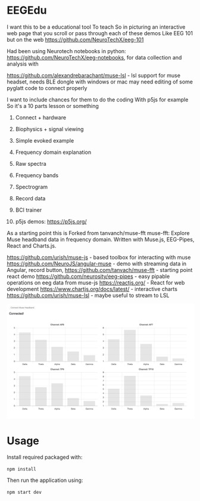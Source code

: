 # EEGEdu

I want this to be a educational tool
To teach
So in picturing an interactive web page that you scroll or pass through each of these demos
Like EEG 101 but on the web
https://github.com/NeuroTechX/eeg-101

Had been using Neurotech notebooks in python:
https://github.com/NeuroTechX/eeg-notebooks, for data collection and analysis with

https://github.com/alexandrebarachant/muse-lsl - lsl support for muse headset, needs BLE dongle with windows or mac
may need editing of some pyglatt code to connect properly


I want to include chances for them to do the coding
With p5js for example
So it's a 10 parts lesson or something

1. Connect + hardware
2. Biophysics + signal viewing
3. Simple evoked example
4. Frequency domain explanation
5. Raw spectra
6. Frequency bands
7. Spectrogram
8. Record data
9. BCI trainer

10. p5js demos: https://p5js.org/


As a starting point this is Forked from tanvanch/muse-fft
muse-fft: Explore Muse headband data in frequency domain. Written with Muse.js, EEG-Pipes, React and Charts.js.

https://github.com/urish/muse-js - based toolbox for interacting with muse 
https://github.com/NeuroJS/angular-muse - demo with streaming data in Angular, record button, 
https://github.com/tanvach/muse-fft  - starting point react demo
https://github.com/neurosity/eeg-pipes - easy pipable operations on eeg data from muse-js
https://reactjs.org/  - React for web development
https://www.chartjs.org/docs/latest/ - interactive charts
https://github.com/urish/muse-lsl  - maybe useful to stream to LSL

![Screen Shot](screen.png)

# Usage

Install required packaged with:

```npm install```

Then run the application using:

```npm start dev```
